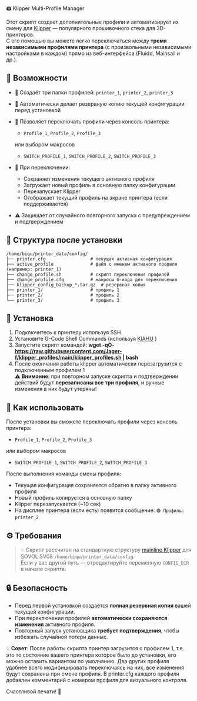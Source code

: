 🖨️ Klipper Multi-Profile Manager

Этот скрипт создает дополнительные профили и автоматизирует их смену для [Klipper](https://www.klipper3d.org/) — популярного прошивочного стека для 3D-принтеров.  
С его помощью вы можете легко переключаться между **тремя независимыми профилями принтера** (с произвольными независимыми настройками в каждом) прямо из веб-интерфейса (Fluidd, Mainsail и др.).


## 🔧 Возможности

- 📁 Создаёт три папки профилей: `printer_1`, `printer_2`, `printer_3`
- 💾 Автоматически делает резервную копию текущей конфигурации перед установкой
- 🔄 Позволяет переключать профили через консоль принтера:
  - `Profile_1`, `Profile_2`, `Profile_3`
    
  или выбором макросов
  - `SWITCH_PROFILE_1`, `SWITCH_PROFILE_2`, `SWITCH_PROFILE_3`
- 📝 При переключении:
  - Сохраняет изменения текущего активного профиля
  - Загружает новый профиль в основную папку конфигурации
  - Перезапускает Klipper
  - Отображает текущий профиль на экране принтера (если поддерживается)
- ⚠️ Защищает от случайного повторного запуска с предупреждением и подтверждением


## 📂 Структура после установки

```
/home/biqu/printer_data/config/
├── printer.cfg                 # текущая активная конфигурация
├── active_profile              # файл с именем активного профиля (например: printer_1)
├── change_profile.sh           # скрипт переключения профилей
├── change_profile.cfg          # макросы G-кода для переключения
├── klipper_config_backup_*.tar.gz  # резервная копия
├── printer_1/                  # профиль 1
├── printer_2/                  # профиль 2
└── printer_3/                  # профиль 3
```

## 🚀 Установка

1. Подключитесь к принтеру используя SSH
2. Установите G-Code Shell Commands (используя [KIAHU](https://github.com/dw-0/kiauh) )
3. Запустите скрипт командой: **wget -qO- https://raw.githubusercontent.com/Jager-f/klipper_profiles/main/klipper_profiles.sh | bash**
4. После окончания работы klipper автоматически перезагрузится с подключенным профилем 1  
   ⚠️ **Внимание**: при повторном запуске скрипта и подтверждении действий будут **перезаписаны все три профиля**, и ручные изменения в них будут утеряны!


## 🔄 Как использовать

После установки вы сможете переключать профили через консоль принтера:
  - `Profile_1`, `Profile_2`, `Profile_3`

или выбором макросов
  - `SWITCH_PROFILE_1`, `SWITCH_PROFILE_2`, `SWITCH_PROFILE_3`

После выполнения команды смены профиля:
- Текущая конфигурация сохраняется обратно в папку активного профиля
- Новый профиль копируется в основную папку
- Klipper перезапускается (~10 сек)
- На дисплее принтера (если есть) появится сообщение: `🟢 Профиль: printer_2`


## ⚙️ Требования

> 💡 Скрипт рассчитан на стандартную структуру [mainline Klipper](https://github.com/Rappetor/Sovol-SV08-Mainline) для SOVOL SV08
   `/home/biqu/printer_data/config`.  
> Если у вас другой путь — отредактируйте переменную `CONFIG_DIR` в начале скрипта.


## 🔒 Безопасность

- Перед первой установкой создаётся **полная резервная копия** вашей текущей конфигурации.
- При переключении профилей **автоматически сохраняются изменения** активного профиля.
- Повторный запуск установщика **требует подтверждения**, чтобы избежать случайной потери данных.


💡 **Совет**: После работы скрипта принтер загрузится с профилем 1, т.е. это то состояние вашего принтера которое было до установки, его можно оставить вариантом по умолчанию. 
Два других профиля удобнее всего модифицировать переключаясь на них, все изменения будут сохранены при смене профиля. 
В printer.cfg каждого профиля добавлен комментарий с номером профиля для визуального контроля.


Счастливой печати! 🎉
